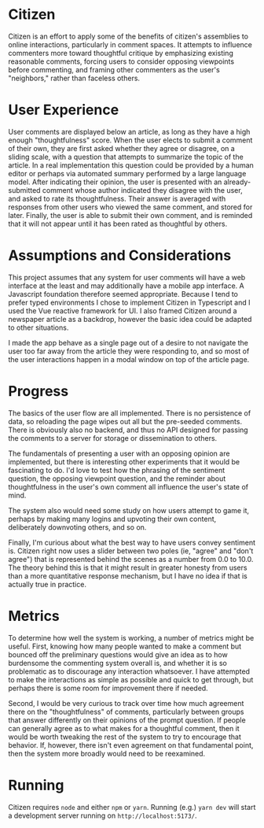 # Citizen
Citizen is an effort to apply some of the benefits of citizen's assemblies to online interactions, particularly in comment spaces. It attempts to influence commenters more toward thoughtful critique by emphasizing existing reasonable comments, forcing users to consider opposing viewpoints before commenting, and framing other commenters as the user's "neighbors," rather than faceless others.

# User Experience
User comments are displayed below an article, as long as they have a high enough "thoughtfulness" score. When the user elects to submit a comment of their own, they are first asked whether they agree or disagree, on a sliding scale, with a question that attempts to summarize the topic of the article. In a real implementation this question could be provided by a human editor or perhaps via automated summary performed by a large language model. After indicating their opinion, the user is presented with an already-submitted comment whose author indicated they disagree with the user, and asked to rate its thoughtfulness. Their answer is averaged with responses from other users who viewed the same comment, and stored for later. Finally, the user is able to submit their own comment, and is reminded that it will not appear until it has been rated as thoughtful by others.

# Assumptions and Considerations
This project assumes that any system for user comments will have a web interface at the least and may additionally have a mobile app interface. A Javascript foundation therefore seemed appropriate. Because I tend to prefer typed environments I chose to implement Citizen in Typescript and I used the Vue reactive framework for UI. I also framed Citizen around a newspaper article as a backdrop, however the basic idea could be adapted to other situations.

I made the app behave as a single page out of a desire to not navigate the user too far away from the article they were responding to, and so most of the user interactions happen in a modal window on top of the article page.

# Progress
The basics of the user flow are all implemented. There is no persistence of data, so reloading the page wipes out all but the pre-seeded comments. There is obviously also no backend, and thus no API designed for passing the comments to a server for storage or dissemination to others.

The fundamentals of presenting a user with an opposing opinion are implemented, but there is interesting other experiments that it would be fascinating to do. I'd love to test how the phrasing of the sentiment question, the opposing viewpoint question, and the reminder about thoughtfulness in the user's own comment all influence the user's state of mind.

The system also would need some study on how users attempt to game it, perhaps by making many logins and upvoting their own content, deliberately downvoting others, and so on.

Finally, I'm curious about what the best way to have users convey sentiment is. Citizen right now uses a slider between two poles (ie, "agree" and "don't agree") that is represented behind the scenes as a number from 0.0 to 10.0. The theory behind this is that it might result in greater honesty from users than a more quantitative response mechanism, but I have no idea if that is actually true in practice.

# Metrics
To determine how well the system is working, a number of metrics might be useful. First, knowing how many people wanted to make a comment but bounced off the preliminary questions would give an idea as to how burdensome the commenting system overall is, and whether it is so problematic as to discourage any interaction whatsoever. I have attempted to make the interactions as simple as possible and quick to get through, but perhaps there is some room for improvement there if needed.

Second, I would be very curious to track over time how much agreement there on the "thoughtfulness" of comments, particularly between groups that answer differently on their opinions of the prompt question. If people can generally agree as to what makes for a thoughtful comment, then it would be worth tweaking the rest of the system to try to encourage that behavior. If, however, there isn't even agreement on that fundamental point, then the system more broadly would need to be reexamined.

# Running
Citizen requires `node` and either `npm` or `yarn`. Running (e.g.) `yarn dev` will start a development server running on `http://localhost:5173/`.